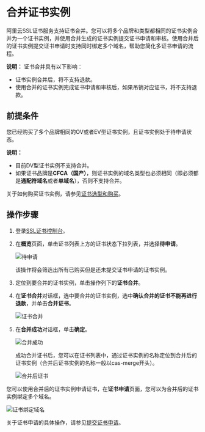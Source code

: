 # 合并证书实例

阿里云SSL证书服务支持证书合并。您可以将多个品牌和类型都相同的证书实例合并为一个证书实例，并使用合并生成的证书实例提交证书申请和审核。使用合并后的证书实例提交证书申请时支持同时绑定多个域名，帮助您简化多证书申请的流程。

**说明：** 证书合并具有以下影响：

-   证书实例合并后，将不支持退款。
-   使用合并的证书实例完成证书申请和审核后，如果吊销对应证书，将不支持退款。

## 前提条件

您已经购买了多个品牌相同的OV或者EV型证书实例，且证书实例处于待申请状态。

**说明：**

-   目前DV型证书实例不支持合并。
-   如果证书品牌是**CFCA（国产）**，则证书实例的域名类型也必须相同（即必须都是**通配符域名**或者**单域名**），否则不支持合并。

关于如何购买证书实例，请参见[证书选型和购买](/cn.zh-CN/证书购买/证书选型和购买.md)。

## 操作步骤

1.  登录[SSL证书控制台](https://yundunnext.console.aliyun.com/?p=cas)。

2.  在**概览**页面，单击证书列表上方的证书状态下拉列表，并选择**待申请**。

    ![待申请](https://static-aliyun-doc.oss-accelerate.aliyuncs.com/assets/img/zh-CN/1094018061/p201519.png)

    该操作将会筛选出所有已购买但是还未提交证书申请的证书实例。

3.  定位到要合并的证书实例，单击操作列下的**证书合并**。

4.  在**证书合并**对话框，选中要合并的证书实例，选中**确认合并的证书不能再进行退款**，并单击**合并证书**。

    ![证书合并](https://static-aliyun-doc.oss-accelerate.aliyuncs.com/assets/img/zh-CN/5382096061/p187301.png)

5.  在**合并成功**对话框，单击**确定**。

    ![合并成功](https://static-aliyun-doc.oss-accelerate.aliyuncs.com/assets/img/zh-CN/5382096061/p187302.png)

    成功合并证书后，您可以在证书列表中，通过证书实例的名称定位到合并后的证书实例（合并后证书实例的名称一般以cas-merge开头）。

    ![合并后证书](https://static-aliyun-doc.oss-accelerate.aliyuncs.com/assets/img/zh-CN/4266947061/p188613.png)


您可以使用合并后的证书实例申请证书，在**证书申请**页面，您可以为合并后的证书实例绑定多个域名。

![证书绑定域名](https://static-aliyun-doc.oss-accelerate.aliyuncs.com/assets/img/zh-CN/5382096061/p187397.png)

关于证书申请的具体操作，请参见[提交证书申请](/cn.zh-CN/证书申请/提交证书申请.md)。

